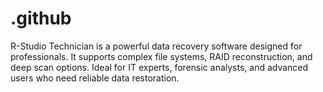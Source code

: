 # .github
R-Studio Technician is a powerful data recovery software designed for professionals. It supports complex file systems, RAID reconstruction, and deep scan options. Ideal for IT experts, forensic analysts, and advanced users who need reliable data restoration.
